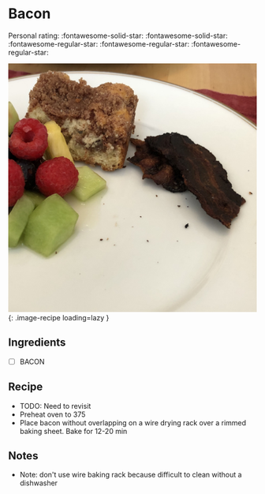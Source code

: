 <!-- Do not modify sections with "AUTO-*". They are updated by make.py -->

# Bacon

<!-- rating=2; (User can specify rating on scale of 1-5) -->
<!-- AUTO-UserRating -->
Personal rating: :fontawesome-solid-star: :fontawesome-solid-star: :fontawesome-regular-star: :fontawesome-regular-star: :fontawesome-regular-star:
<!-- /AUTO-UserRating -->

<!-- name_image=bacon.jpeg; (User can specify image name if multiple exist) -->
<!-- AUTO-Image -->
![bacon.jpeg](./bacon.jpeg){: .image-recipe loading=lazy }
<!-- /AUTO-Image -->

## Ingredients

* [ ] BACON

## Recipe

* TODO: Need to revisit
* Preheat oven to 375
* Place bacon without overlapping on a wire drying rack over a rimmed baking sheet. Bake for 12-20 min

## Notes

* Note: don't use wire baking rack because difficult to clean without a dishwasher
